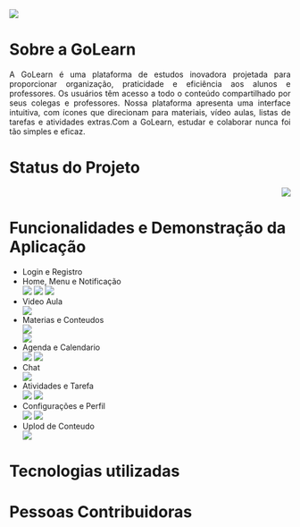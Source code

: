 <img src="/images/GoLearn Banner.png">

# Sobre a GoLearn
<p align="justify">A GoLearn é uma plataforma de estudos inovadora projetada para proporcionar organização, praticidade e eficiência aos alunos e professores. Os usuários têm acesso a todo o conteúdo compartilhado por seus colegas e professores. Nossa plataforma apresenta uma interface intuitiva, com ícones que direcionam para materiais, vídeo aulas, listas de tarefas e atividades extras.Com a GoLearn, estudar e colaborar nunca foi tão simples e eficaz.</p>

# Status do Projeto
<p align="right"><img src="http://img.shields.io/static/v1?label=STATUS&message=EM%20DESENVOLVIMENTO&color=GREEN&style=for-the-badge"/></p>

# Funcionalidades e Demonstração da Aplicação
<ul>
<li>Login e Registro</li>
<li>Home, Menu e Notificação</li>
<img src="/images/Home.png">
<img src="/images/Menu.png">
<img src="/images/Menu Notificação.png">
<li>Video Aula</li>
<img src="/images/Vídeo aula.png">
<li>Materias e Conteudos</li>
<img src="/images/Materiais.png">
<br>
<img src="/images/Conteúdos.png">
<li>Agenda e Calendario</li>
<img src="/images/Sua agenda.png">
<img src="/images/Calendário.png">
<li>Chat</li>
<img src="/images/Mensagens.png">
<li>Atividades e Tarefa</li>
<img src="/images/Atividades.png">
<img src="/images/Tarefas.png">
<li>Configurações e Perfil</li>
<img src="/images/Configurações.png">
<img src="/images/Configurações de conta.png">
<li>Uplod de Conteudo</li>
<img src="/images/Upload de conteúdos.png">
</ul>

# Tecnologias utilizadas

# Pessoas Contribuidoras